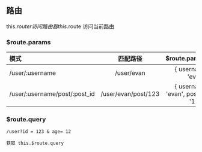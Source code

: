 ## 路由
  this.$router 访问路由器
  this.$route 访问当前路由
### $route.params
|模式|匹配路径|$route.params|
|:-|:-:|-:|
|/user/:username|/user/evan|{ username: 'evan' }|
|/user/:username/post/:post_id|/user/evan/post/123|{ username: 'evan', post_id: '123' }|
### $route.query
```
/user?id = 123 & age= 12
```
    获取 this.$route.query